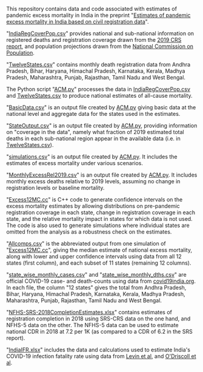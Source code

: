 This repository contains data and code associated with estimates of pandemic excess mortality in India in the preprint "[Estimates of pandemic excess mortality in India based on civil registration data](https://www.medrxiv.org/content/10.1101/2021.09.30.21264376v1)". 

"[IndiaRegCoverPop.csv](https://github.com/muradbanaji/IndiaACMdata/blob/master/NationalEstimates/IndiaRegCoverPop.csv)" provides national and sub-national information on registered deaths and registration coverage drawn from the [2019 CRS report](https://crsorgi.gov.in/web/uploads/download/CRS%202019%20report.pdf), and population projections drawn from the [National Commission on Population](https://nhm.gov.in/New_Updates_2018/Report_Population_Projection_2019.pdf). 

"[TwelveStates.csv](https://github.com/muradbanaji/IndiaACMdata/blob/master/NationalEstimates/TwelveStates.csv)" contains monthly death registration data from Andhra Pradesh, Bihar, Haryana, Himachal Pradesh, Karnataka, Kerala, Madhya Pradesh, Maharashtra, Punjab, Rajasthan, Tamil Nadu and West Bengal.

The Python script "[ACM.py](https://github.com/muradbanaji/IndiaACMdata/blob/master/NationalEstimates/ACM.py)" processes the data in [IndiaRegCoverPop.csv](https://github.com/muradbanaji/IndiaACMdata/blob/master/NationalEstimates/IndiaRegCoverPop.csv) and [TwelveStates.csv](https://github.com/muradbanaji/IndiaACMdata/blob/master/NationalEstimates/TwelveStates.csv) to produce national estimates of all-cause mortality. 

"[BasicData.csv](https://github.com/muradbanaji/IndiaACMdata/blob/master/NationalEstimates/BasicData.csv)" is an output file created by [ACM.py](https://github.com/muradbanaji/IndiaACMdata/blob/master/NationalEstimates/ACM.py) giving basic data at the national level and aggregate data for the states used in the estimates. 

"[StateOutput.csv](https://github.com/muradbanaji/IndiaACMdata/blob/master/NationalEstimates/StateOutput.csv)" is an output file created by [ACM.py](https://github.com/muradbanaji/IndiaACMdata/blob/master/NationalEstimates/ACM.py), providing information on "coverage in the data", namely what fraction of 2019 estimated total deaths in each sub-national region appear in the available data (i.e. in [TwelveStates.csv](https://github.com/muradbanaji/IndiaACMdata/blob/master/NationalEstimates/TwelveStates.csv)). 

"[simulations.csv](https://github.com/muradbanaji/IndiaACMdata/blob/master/NationalEstimates/simulations.csv)" is an output file created by [ACM.py](https://github.com/muradbanaji/IndiaACMdata/blob/master/NationalEstimates/ACM.py). It includes the estimates of excess mortality under various scenarios. 

"[MonthlyExcessRel2019.csv](https://github.com/muradbanaji/IndiaACMdata/blob/master/NationalEstimates/MonthlyExcessRel2019.csv)"  is an output file created by [ACM.py](https://github.com/muradbanaji/IndiaACMdata/blob/master/NationalEstimates/ACM.py). It includes monthly excess deaths relative to 2019 levels, assuming no change in registration levels or baseline mortality.

"[Excess12MC.cc](https://github.com/muradbanaji/IndiaACMdata/blob/master/NationalEstimates/Excess12MC.cc)" is C++ code to generate confidence intervals on the excess mortality estimates by allowing distributions on pre-pandemic registration coverage in each state, change in registration coverage in each state, and the relative mortality impact in states for which data is not used. The code is also used to generate simulations where individual states are omitted from the analysis as a robustness check on the estimates. 

"[Allcomps.csv](https://github.com/muradbanaji/IndiaACMdata/blob/master/NationalEstimates/AllComps.csv)" is the abbreviated output from one simulation of "[Excess12MC.cc](https://github.com/muradbanaji/IndiaACMdata/blob/master/NationalEstimates/Excess12MC.cc)", giving the median estimate of national excess mortality, along with lower and upper confidence intervals using data from all 12 states (first column), and each subset of 11 states (remaining 12 columns). 

"[state_wise_monthly_cases.csv](https://github.com/muradbanaji/IndiaACMdata/blob/master/NationalEstimates/state_wise_monthly_cases.csv)" and "[state_wise_monthly_dths.csv](https://github.com/muradbanaji/IndiaACMdata/blob/master/NationalEstimates/state_wise_monthly_dths.csv)" are official COVID-19 case- and death-counts using data from [covid19india.org](https://www.covid19india.org/). In each file, the column "12 states" gives the total from Andhra Pradesh, Bihar, Haryana, Himachal Pradesh, Karnataka, Kerala, Madhya Pradesh, Maharashtra, Punjab, Rajasthan, Tamil Nadu and West Bengal.

"[NFHS-SRS-2018CompletionEstimates.xlsx](https://github.com/muradbanaji/IndiaACMdata/blob/master/NationalEstimates/NFHS-SRS-2018CompletionEstimates.xlsx)" contains estimates of registration completion in 2018 using SRS-CRS data on the one hand, and NFHS-5 data on the other. The NFHS-5 data can be used to estimate national CDR in 2018 at 7.2 per 1K (as compared to a CDR of 6.2 in the SRS report).


"[IndiaIFR.xlsx](https://github.com/muradbanaji/IndiaACMdata/blob/master/NationalEstimates/IndiaIFR.xlsx)" includes the data and calculations used to estimate India's COVID-19 infection fatality rate using data from [Levin et al](https://link.springer.com/article/10.1007/s10654-020-00698-1), and [O'Driscoll et al](https://static-content.springer.com/esm/art%3A10.1038%2Fs41586-020-2918-0/MediaObjects/41586_2020_2918_MOESM1_ESM.pdf).
